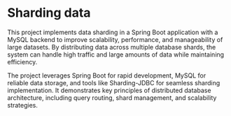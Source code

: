 # Sharding data 
This project implements data sharding in a Spring Boot application with a MySQL backend to improve scalability, performance, and manageability of large datasets. By distributing data across multiple database shards, the system can handle high traffic and large amounts of data while maintaining efficiency.

The project leverages Spring Boot for rapid development, MySQL for reliable data storage, and tools like Sharding-JDBC for seamless sharding implementation. It demonstrates key principles of distributed database architecture, including query routing, shard management, and scalability strategies.

